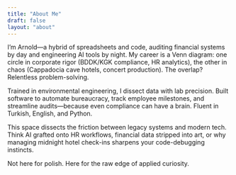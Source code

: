 ```yaml
---
title: "About Me"
draft: false
layout: "about"
---
```

I’m Arnold—a hybrid of spreadsheets and code, auditing financial systems by day and engineering AI tools by night. My career is a Venn diagram: one circle in corporate rigor (BDDK/KGK compliance, HR analytics), the other in chaos (Cappadocia cave hotels, concert production). The overlap? Relentless problem-solving.

Trained in environmental engineering, I dissect data with lab precision. Built software to automate bureaucracy, track employee milestones, and streamline audits—because even compliance can have a brain. Fluent in Turkish, English, and Python.

This space dissects the friction between legacy systems and modern tech. Think AI grafted onto HR workflows, financial data stripped into art, or why managing midnight hotel check-ins sharpens your code-debugging instincts.

Not here for polish. Here for the raw edge of applied curiosity.